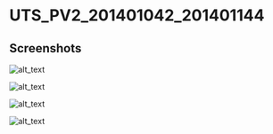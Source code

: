 # UTS_PV2_201401042_201401144

## Screenshots
![alt_text](https://github.com/briannzw/UTS_PV2_201401042_201401144/blob/master/Screenshots/Screenshot_1.png "Screenshot Menu Utama")

![alt_text](https://github.com/briannzw/UTS_PV2_201401042_201401144/blob/master/Screenshots/Screenshot_2.png "Screenshot Tab Transaksi")

![alt_text](https://github.com/briannzw/UTS_PV2_201401042_201401144/blob/master/Screenshots/Screenshot_3.png "Screenshot Tab Aksi")

![alt_text](https://github.com/briannzw/UTS_PV2_201401042_201401144/blob/master/Screenshots/Screenshot_4.png "Screenshot Pesan")
